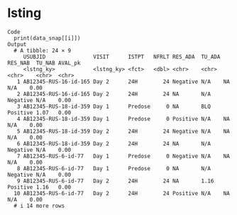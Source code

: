 # lsting

    Code
      print(data_snap[[i]])
    Output
      # A tibble: 24 × 9
         USUBJID               VISIT      ISTPT   NFRLT RES_ADA  TU_ADA RES_NAB  TU_NAB AVAL_pk
         <lstng_ky>            <lstng_ky> <fct>   <dbl> <chr>    <chr>  <chr>    <chr>  <chr>  
       1 AB12345-RUS-16-id-165 Day 2      24H        24 Negative N/A    NA       N/A    0.00   
       2 AB12345-RUS-16-id-165 Day 2      24H        24 NA       N/A    Negative N/A    0.00   
       3 AB12345-RUS-18-id-359 Day 1      Predose     0 NA       BLQ    Positive 1.07   0.00   
       4 AB12345-RUS-18-id-359 Day 1      Predose     0 Positive N/A    NA       N/A    0.00   
       5 AB12345-RUS-18-id-359 Day 2      24H        24 Negative N/A    NA       N/A    0.00   
       6 AB12345-RUS-18-id-359 Day 2      24H        24 NA       N/A    Negative N/A    0.00   
       7 AB12345-RUS-6-id-77   Day 1      Predose     0 Negative N/A    NA       N/A    0.00   
       8 AB12345-RUS-6-id-77   Day 1      Predose     0 NA       N/A    Negative N/A    0.00   
       9 AB12345-RUS-6-id-77   Day 2      24H        24 NA       1.16   Positive 1.16   0.00   
      10 AB12345-RUS-6-id-77   Day 2      24H        24 Positive N/A    NA       N/A    0.00   
      # i 14 more rows

